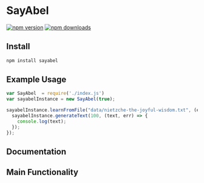 ﻿# SayAbel
<a href="https://www.npmjs.com/package/sayabel"><img alt="npm version" src="https://img.shields.io/npm/v/sayabel.svg?style=flat-square"></a>
<a href="https://www.npmjs.com/package/sayabel"><img src="https://img.shields.io/npm/dm/syabel.svg?style=flat-square" alt="npm downloads"></a>

## Install
```bash
npm install sayabel
```

## Example Usage
```javascript
var SayAbel  = require('./index.js')
var sayabelInstance = new SayAbel(true);

sayabelInstance.learnFromFile("data/nietzche-the-joyful-wisdom.txt", (err) => {
  sayabelInstance.generateText(100, (text, err) => {
    console.log(text);
  });
});
```
## Documentation

## Main Functionality



